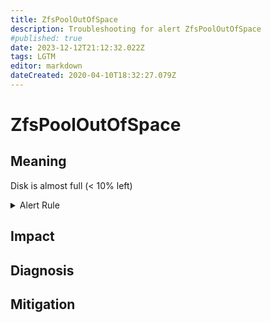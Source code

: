 ```yaml
---
title: ZfsPoolOutOfSpace
description: Troubleshooting for alert ZfsPoolOutOfSpace
#published: true
date: 2023-12-12T21:12:32.022Z
tags: LGTM
editor: markdown
dateCreated: 2020-04-10T18:32:27.079Z
---
```


# ZfsPoolOutOfSpace

## Meaning
[//]: # "Short paragraph that explains what the alert means"
Disk is almost full (< 10% left)

<details>
  <summary>Alert Rule</summary>

  ```yaml
alert: ZfsPoolOutOfSpace
expr: zfs_pool_free_bytes * 100 / zfs_pool_size_bytes < 10 and ON (instance, device, mountpoint) zfs_pool_readonly == 0
for: 0m
labels:
    severity: warning
annotations:
    summary: ZFS pool out of space (instance {{ $labels.instance }})
    description: |-
        Disk is almost full (< 10% left)
          VALUE = {{ $value }}
          LABELS = {{ $labels }}
    runbook: https://github.com/srerun/prometheus-alerts/content/runbooks/ZfsPoolOutOfSpace

  ```
</details>


## Impact
[//]: # "What could / will happen if the alert is not addressed"



## Diagnosis
[//]: # "Steps to take to identify the cause of the problem"



## Mitigation
[//]: # "The steps necessary to resolve the alert"
